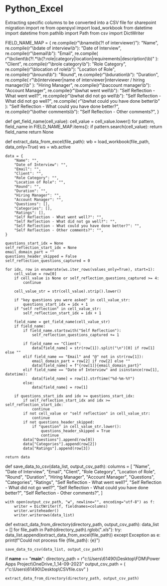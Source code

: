 # Python_Excel
Extracting specific columns to be converted into a CSV file for sharepoint migration 
import re
from openpyxl import load_workbook
from datetime import datetime
from pathlib import Path
from csv import DictWriter

FIELD_NAME_MAP = {
    re.compile(r"\bname\b(?! of interviewer)"): "Name",
    re.compile(r"\bdate of interview\b"): "Date of Interview",
    re.compile(r"\bemail\b"): "Email",
    re.compile(
        r"\bclient\b(?!.*\b(?:role|category|location|requirements|description)\b)"
    ): "Client",
    re.compile(r"\brole category\b"): "Role Category",
    re.compile(r"\blocation of role\b"): "Location of Role",
    re.compile(r"\bround\b"): "Round",
    re.compile(r"\bduration\b"): "Duration",
    re.compile(
        r"\b(interviewer|name of interviewer|interviewer \/ hiring manager)\b"
    ): "Hiring Manager",
    re.compile(r"\baccount manager\b"): "Account Manager",
    re.compile(r"\bwhat went well\b"): "Self Reflection - What went well?",
    re.compile(r"\bwhat did not go well\b"): "Self Reflection - What did not go well?",
    re.compile(
        r"\bwhat could you have done better\b"
    ): "Self Reflection - What could you have done better?",
    re.compile(r"\bother comments\b"): "Self Reflection - Other comments?",
}


def get_field_name(cell_value):
    cell_value = cell_value.lower()
    for pattern, field_name in FIELD_NAME_MAP.items():
        if pattern.search(cell_value):
            return field_name
    return None


def extract_data_from_excel(file_path):
    wb = load_workbook(file_path, data_only=True)
    ws = wb.active

    data = {
        "Name": "",
        "Date of Interview": "",
        "Email": "",
        "Client": "",
        "Role Category": "",
        "Location of Role": "",
        "Round": "",
        "Duration": "",
        "Hiring Manager": "",
        "Account Manager": "",
        "Questions": [],
        "Categories": [],
        "Ratings": [],
        "Self Reflection - What went well?": "",
        "Self Reflection - What did not go well?": "",
        "Self Reflection - What could you have done better?": "",
        "Self Reflection - Other comments?": "",
    }

    questions_start_idx = None
    self_reflection_start_idx = None
    email_domain_part = ""
    questions_header_skipped = False
    self_reflection_questions_captured = 0

    for idx, row in enumerate(ws.iter_rows(values_only=True), start=1):
        cell_value = row[0]
        if cell_value is None or self_reflection_questions_captured >= 4:
            continue

        cell_value_str = str(cell_value).strip().lower()

        if "key questions you were asked" in cell_value_str:
            questions_start_idx = idx + 1
        if "self reflection" in cell_value_str:
            self_reflection_start_idx = idx + 1

        field_name = get_field_name(cell_value_str)
        if field_name:
            if field_name.startswith("Self Reflection"):
                self_reflection_questions_captured += 1

            if field_name == "Client":
                data[field_name] = str(row[1]).split("\n")[0] if row[1] else ""
            elif field_name == "Email" and "@" not in str(row[1]):
                email_domain_part = row[2] if row[2] else ""
                data[field_name] = f"{row[1]}{email_domain_part}"
            elif field_name == "Date of Interview" and isinstance(row[1], datetime):
                data[field_name] = row[1].strftime("%d-%m-%Y")
            else:
                data[field_name] = row[1]

        if questions_start_idx and idx >= questions_start_idx:
            if self_reflection_start_idx and idx >= self_reflection_start_idx:
                continue
            if not cell_value or "self reflection" in cell_value_str:
                continue
            if not questions_header_skipped:
                if "question" in cell_value_str.lower():
                    questions_header_skipped = True
                    continue
            data["Questions"].append(row[0])
            data["Categories"].append(row[2])
            data["Ratings"].append(row[3])

    return data


def save_data_to_csv(data_list, output_csv_path):
    columns = [
        "Name",
        "Date of Interview",
        "Email",
        "Client",
        "Role Category",
        "Location of Role",
        "Round",
        "Duration",
        "Hiring Manager",
        "Account Manager",
        "Questions",
        "Categories",
        "Ratings",
        "Self Reflection - What went well?",
        "Self Reflection - What did not go well?",
        "Self Reflection - What could you have done better?",
        "Self Reflection - Other comments?",
    ]

    with open(output_csv_path, "w", newline="", encoding="utf-8") as f:
        writer = DictWriter(f, fieldnames=columns)
        writer.writeheader()
        writer.writerows(data_list)


def extract_data_from_directory(directory_path, output_csv_path):
    data_list = []
    for file_path in Path(directory_path).rglob("*.xls*"):
        try:
            data_list.append(extract_data_from_excel(file_path))
        except Exception as e:
            print(f"Could not process file {file_path}: {e}")

    save_data_to_csv(data_list, output_csv_path)


if __name__ == "__main__":
    directory_path = r"c:\Users\61490\Desktop\FDM\Power Apps Project\OneDrive_1_14-09-2023"
    output_csv_path = (
        r"c:\Users\61490\Desktop\CSVfile.csv"
    )

    extract_data_from_directory(directory_path, output_csv_path)
